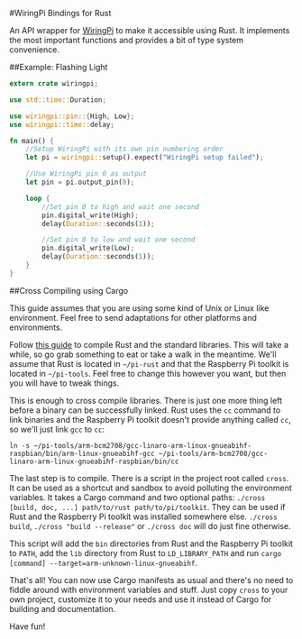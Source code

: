 #WiringPi Bindings for Rust

An API wrapper for [WiringPi](http://wiringpi.com/) to make it accessible
using Rust. It implements the most important functions and provides a bit of
type system convenience.

##Example: Flashing Light

```Rust
extern crate wiringpi;

use std::time::Duration;

use wiringpi::pin::{High, Low};
use wiringpi::time::delay;

fn main() {
	//Setup WiringPi with its own pin numbering order
    let pi = wiringpi::setup().expect("WiringPi setup failed");

    //Use WiringPi pin 0 as output
    let pin = pi.output_pin(0);

    loop {
    	//Set pin 0 to high and wait one second
        pin.digital_write(High);
        delay(Duration::seconds(1));

    	//Set pin 0 to low and wait one second
        pin.digital_write(Low);
        delay(Duration::seconds(1));
    }
}

```

##Cross Compiling using Cargo

This guide assumes that you are using some kind of Unix or Linux like
environment. Feel free to send adaptations for other platforms and
environments.

Follow [this guide](https://github.com/npryce/rusty-pi/blob/master/doc/compile-the-compiler.asciidoc)
to compile Rust and the standard libraries. This will take a while, so go grab
something to eat or take a walk in the meantime. We'll assume that Rust is
located in `~/pi-rust` and that the Raspberry Pi toolkit is located in
`~/pi-tools`. Feel free to change this however you want, but then you will
have to tweak things.

This is enough to cross compile libraries. There is just one more thing left
before a binary can be successfully linked. Rust uses the `cc` command to link
binaries and the Raspberry Pi toolkit doesn't provide anything called `cc`, so
we'll just link `gcc` to `cc`:

```
ln -s ~/pi-tools/arm-bcm2708/gcc-linaro-arm-linux-gnueabihf-raspbian/bin/arm-linux-gnueabihf-gcc ~/pi-tools/arm-bcm2708/gcc-linaro-arm-linux-gnueabihf-raspbian/bin/cc
```

The last step is to compile. There is a script in the project root called
`cross`. It can be used as a shortcut and sandbox to avoid polluting the
environment variables. It takes a Cargo command and two optional paths:
`./cross [build, doc, ...] path/to/rust path/to/pi/toolkit`. They can be used
if Rust and the Raspberry Pi toolkit was installed somewhere else. `./cross
build`, `./cross "build --release"` or `./cross doc` will do just fine otherwise.

This script will add the `bin` directories from Rust and the Raspberry Pi
toolkit to `PATH`, add the `lib` directory from Rust to `LD_LIBRARY_PATH` and
run `cargo [command] --target=arm-unknown-linux-gnueabihf`.

That's all! You can now use Cargo manifests as usual and there's no need to
fiddle around with environment variables and stuff. Just copy `cross` to your
own project, customize it to your needs and use it instead of Cargo for
building and documentation.

Have fun!
